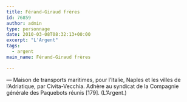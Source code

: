 ```yaml
---
title: Férand-Giraud frères
id: 76859
author: admin
type: personnage
date: 2010-03-08T08:32:13+00:00
excerpt: "L'Argent"
tags:
  - argent
main_name: Férand-Giraud frères

---
```

— Maison de transports maritimes, pour l&rsquo;Italie, Naples et les villes de l&rsquo;Adriatique, par Civita-Vecchia. Adhère au syndicat de la Compagnie générale des Paquebots réunis [179]. (L&rsquo;Argent.)